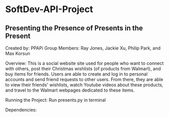 # SoftDev-API-Project

## Presenting the Presence of Presents in the Present

Created by: PPAPi
Group Members: Ray Jones, Jackie Xu, Philip Park, and Max Korsun

Overview:
This is a social website site used for people who want to connect with others, post their Christmas wishlists (of products from Walmart), and buy items for friends. Users are able to create and log in to personal accounts and send friend requests to other users. From there, they are able to view their friends' wishlists, watch Youtube videos about these products, and travel to the Walmart webpages dedicated to these items. 

Running the Project:
Run presents.py in terminal

Dependencies:
